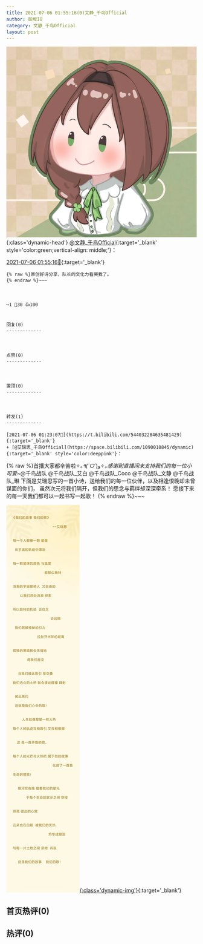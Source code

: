 ```yaml
---
title: 2021-07-06 01:55:16(0)文静_千鸟Official
author: 御坂IO
category: 文静_千鸟Official
layout: post
---
```


![img](/images/ac7482ed1b9a7f203dc68c0c4a77c488a27b108a.jpg){:class='dynamic-head'}
[@文静_千鸟Official](https://space.bilibili.com/667526012/dynamic){:target='_blank' style='color:green;vertical-align: middle;'}：

[2021-07-06 01:55:16🔗](https://t.bilibili.com/544040569629518511){:target='_blank'}

~~~
{% raw %}原创好诗分享，队长的文化力看哭我了。
{% endraw %}~~~



↪️1 💬30 👍100


回复(0)
-------------



点赞(0)
-------------



置顶(0)
-------------



转发(1)
-------------

[2021-07-06 01:23:07🔗](https://t.bilibili.com/544032284635481429){:target='_blank'}
+ [@艾瑞思_千鸟Official](https://space.bilibili.com/1090010845/dynamic){:target='_blank' style='color:deeppink'}：
~~~
{% raw %}首播大家都辛苦啦✧*｡٩(ˊᗜˋ*)و✧*｡感谢到直播间来支持我们的每一位小可爱~*@千鸟战队 
   @千鸟战队_艾白 @千鸟战队_Coco @千鸟战队_文静 @千鸟战队_琳 
下面是艾瑞思写的一首小诗，送给我们的每一位伙伴，以及相逢恨晚却未曾谋面的你们，
   虽然次元将我们隔开，但我们的思念与羁绊却深深牵系！
愿接下来的每一天我们都可以一起书写一起歌！
{% endraw %}~~~


[![img](/images/f26ab324e9906b9c6322e8557002ff1e2f52a726.jpg){:class='dynamic-img'}](/images/f26ab324e9906b9c6322e8557002ff1e2f52a726.jpg){:target='_blank'}




首页热评(0)
-------------



热评(0)
-------------



